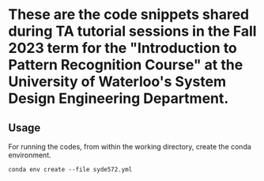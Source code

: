 # These are the code snippets shared during TA tutorial sessions in the Fall 2023 term for the "Introduction to Pattern Recognition Course" at the University of Waterloo's System Design Engineering Department.

## Usage
For running the codes, from within the working directory, create the conda environment.

    conda env create --file syde572.yml
    

    
